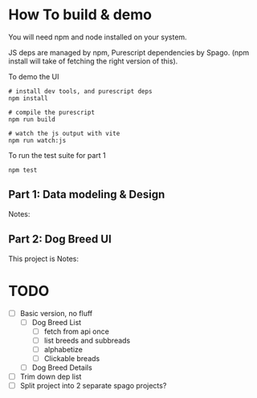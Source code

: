 # How To build & demo

You will need npm and node installed on your system.

JS deps are managed by npm, Purescript dependencies by Spago. (npm install will take of fetching the right version of this).


To demo the UI
```
# install dev tools, and purescript deps
npm install 

# compile the purescript
npm run build 

# watch the js output with vite
npm run watch:js 
```

To run the test suite for part 1
```
npm test
```

## Part 1: Data modeling & Design

Notes:


## Part 2: Dog Breed UI 

This project is 
Notes:


# TODO
- [ ] Basic version, no fluff
    - [ ] Dog Breed List
        - [ ] fetch from api once
        - [ ] list breeds and subbreads
        - [ ] alphabetize
        - [ ] Clickable breads
    - [ ] Dog Breed Details 
- [ ] Trim down dep list
- [ ] Split project into 2 separate spago projects?
